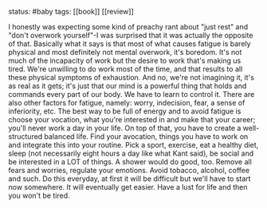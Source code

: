 status: #baby 
tags: [[book]] [[review]]

I honestly was expecting some kind of preachy rant about "just rest" and "don't overwork yourself"-I was surprised that it was actually the opposite of that. Basically what it says is that most of what causes fatigue is barely physical and most definitely not mental overwork, it's boredom. It's not much of the incapacity of work but the desire to work that's making us tired. We're unwilling to do work most of the time, and that results to all these physical symptoms of exhaustion. And no, we're not imagining it, it's as real as it gets; it's just that our mind is a powerful thing that holds and commands every part of our body. We have to learn to control it. There are also other factors for fatigue, namely: worry, indecision, fear, a sense of inferiority, etc. The best way to be full of energy and to avoid fatigue is choose your vocation, what you're interested in and make that your career; you'll never work a day in your life. On top of that, you have to create a well-structured balanced life. Find your avocation, things you have to work on and integrate this into your routine. Pick a sport, exercise, eat a healthy diet, sleep (not necessarily eight hours a day like what Kant said), be social and be interested in a LOT of things. A shower would do good, too. Remove all fears and worries, regulate your emotions. Avoid tobacco, alcohol, coffee and such. Do this everyday, at first it will be difficult but we'll have to start now somewhere. It will eventually get easier. Have a lust for life and then you won't be tired.